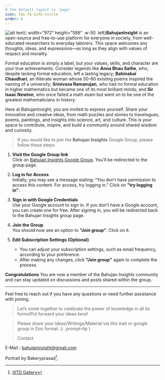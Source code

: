 ```yaml
---
# the default layout is 'page'
icon: fas fa-info-circle
order: 4
---
```


![alt text](../_posts/sid.jpg){: width="972" height="589" .w-50 .left}**BahujanInsight** is an open-source and free-to-use platform for everyone in society, from well-educated researchers to everyday laborers. This space welcomes any thoughts, ideas, and expressions—as long as they align with values of respect and morality. 

Formal education is simply a label, but your values, skills, and character are your true achievements. Consider legends like **Anna Bhau Sathe**, who, despite lacking formal education, left a lasting legacy; **Bahinabai Chaudhari**, an illiterate woman whose 50-60 existing poems inspired the naming of a university; **Srinivasa Ramanujan**, who had no formal education in higher mathematics but became one of its most brilliant minds; and **Sir Isaac Newton**, who once failed a math exam but went on to be one of the greatest mathematicians in history. 

Here at BahujanInsight, you are invited to express yourself. Share your innovative and creative ideas, from math puzzles and stories to travelogues, poems, paintings, and insights into science, art, and culture. This is your space to contribute, inspire, and build a community around shared wisdom and curiosity.


>If you would like to join the **Bahujan Insights** Google Group, please follow these steps:

1. **Visit the Google Group link**  
   Click on [Bahujan Insights Google Group](https://groups.google.com/g/bahujaninsights). You’ll be redirected to the group page.

2. **Log in for Access**  
  Initially, you may see a message stating: “You don’t have permission to access this content. For access, try logging in.” Click on **"try logging in"**.

3. **Sign in with Google Credentials**  
    Use your Google account to sign in. If you don’t have a Google account, you can create one for free.
 After signing in, you will be redirected back to the Bahujan Insights group page.

4. **Join the Group**  
  You should now see an option to **"Join group"**. Click on it.

5. **Edit Subscription Settings (Optional)**  
   - You can adjust your subscription settings, such as email frequency, according to your preference.
   - After making any changes, click **"Join group"** again to complete the process.

**Congratulations** You are now a member of the Bahujan Insights community and can stay updated on discussions and posts shared within the group.

--- 

Feel free to reach out if you have any questions or need further assistance with joining.

>Let’s come together to celebrate the power of knowledge in all its forms!Put forward your ideas here!

<!-- markdownlint-capture -->
<!-- markdownlint-disable -->

 > Please share your Ideas/Writings/Material via this mail or google group in Doc format.
{: .prompt-tip }

<!-- markdownlint-restore -->

> Contact 

E-Mail : bahujaninsight@gmail.com

Portrait by Bakeryprasad[^footnote].

[^footnote]: [IIITD Gallery](https://iiitd.ac.in/gallery/ddc22.html)
